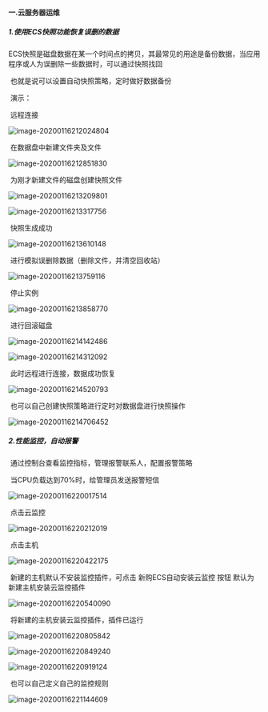 #### 一.云服务器运维

##### 1.使用ECS快照功能恢复误删的数据

​	ECS快照是磁盘数据在某一个时间点的拷贝，其最常见的用途是备份数据，当应用程序或人为误删除一些数据时，可以通过快照找回

​	也就是说可以设置自动快照策略，定时做好数据备份

​	演示：

​	远程连接

![image-20200116212024804](%E4%B8%80.%E4%BA%91%E6%9C%8D%E5%8A%A1%E5%99%A8%E8%BF%90%E7%BB%B4.assets/image-20200116212024804.png)

​	在数据盘中新建文件夹及文件

![image-20200116212851830](%E4%B8%80.%E4%BA%91%E6%9C%8D%E5%8A%A1%E5%99%A8%E8%BF%90%E7%BB%B4.assets/image-20200116212851830.png)

​	为刚才新建文件的磁盘创建快照文件

![image-20200116213209801](%E4%B8%80.%E4%BA%91%E6%9C%8D%E5%8A%A1%E5%99%A8%E8%BF%90%E7%BB%B4.assets/image-20200116213209801.png)

![image-20200116213317756](%E4%B8%80.%E4%BA%91%E6%9C%8D%E5%8A%A1%E5%99%A8%E8%BF%90%E7%BB%B4.assets/image-20200116213317756.png)

​	快照生成成功

![image-20200116213610148](%E4%B8%80.%E4%BA%91%E6%9C%8D%E5%8A%A1%E5%99%A8%E8%BF%90%E7%BB%B4.assets/image-20200116213610148.png)

​	进行模拟误删除数据（删除文件，并清空回收站）

![image-20200116213759116](%E4%B8%80.%E4%BA%91%E6%9C%8D%E5%8A%A1%E5%99%A8%E8%BF%90%E7%BB%B4.assets/image-20200116213759116.png)

​	停止实例

![image-20200116213858770](%E4%B8%80.%E4%BA%91%E6%9C%8D%E5%8A%A1%E5%99%A8%E8%BF%90%E7%BB%B4.assets/image-20200116213858770.png)

​	进行回滚磁盘

![image-20200116214142486](%E4%B8%80.%E4%BA%91%E6%9C%8D%E5%8A%A1%E5%99%A8%E8%BF%90%E7%BB%B4.assets/image-20200116214142486.png)

![image-20200116214312092](%E4%B8%80.%E4%BA%91%E6%9C%8D%E5%8A%A1%E5%99%A8%E8%BF%90%E7%BB%B4.assets/image-20200116214312092.png)

​	此时远程进行连接，数据成功恢复

![image-20200116214520793](%E4%B8%80.%E4%BA%91%E6%9C%8D%E5%8A%A1%E5%99%A8%E8%BF%90%E7%BB%B4.assets/image-20200116214520793.png)

​	也可以自己创建快照策略进行定时对数据盘进行快照操作

![image-20200116214706452](%E4%B8%80.%E4%BA%91%E6%9C%8D%E5%8A%A1%E5%99%A8%E8%BF%90%E7%BB%B4.assets/image-20200116214706452.png)

##### 2.性能监控，自动报警

​	通过控制台查看监控指标，管理报警联系人，配置报警策略

​	当CPU负载达到70%时，给管理员发送报警短信

![image-20200116220017514](%E4%B8%80.%E4%BA%91%E6%9C%8D%E5%8A%A1%E5%99%A8%E8%BF%90%E7%BB%B4.assets/image-20200116220017514.png)

​	点击云监控

![image-20200116220212019](%E4%B8%80.%E4%BA%91%E6%9C%8D%E5%8A%A1%E5%99%A8%E8%BF%90%E7%BB%B4.assets/image-20200116220212019.png)

​	点击主机

![image-20200116220422175](%E4%B8%80.%E4%BA%91%E6%9C%8D%E5%8A%A1%E5%99%A8%E8%BF%90%E7%BB%B4.assets/image-20200116220422175.png)

​	新建的主机默认不安装监控插件，可点击 新购ECS自动安装云监控 按钮  默认为新建主机安装云监控插件

![image-20200116220540090](%E4%B8%80.%E4%BA%91%E6%9C%8D%E5%8A%A1%E5%99%A8%E8%BF%90%E7%BB%B4.assets/image-20200116220540090.png)

​	将新建的主机安装云监控插件，插件已运行

![image-20200116220805842](%E4%B8%80.%E4%BA%91%E6%9C%8D%E5%8A%A1%E5%99%A8%E8%BF%90%E7%BB%B4.assets/image-20200116220805842.png)

![image-20200116220849240](%E4%B8%80.%E4%BA%91%E6%9C%8D%E5%8A%A1%E5%99%A8%E8%BF%90%E7%BB%B4.assets/image-20200116220849240.png)

![image-20200116220919124](%E4%B8%80.%E4%BA%91%E6%9C%8D%E5%8A%A1%E5%99%A8%E8%BF%90%E7%BB%B4.assets/image-20200116220919124.png)

​	也可以自己定义自己的监控规则

![image-20200116221144609](%E4%B8%80.%E4%BA%91%E6%9C%8D%E5%8A%A1%E5%99%A8%E8%BF%90%E7%BB%B4.assets/image-20200116221144609.png)

